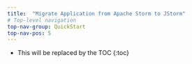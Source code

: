 ```yaml
---
title:  "Migrate Application from Apache Storm to JStorm"
# Top-level navigation
top-nav-group: QuickStart
top-nav-pos: 5
---
```


* This will be replaced by the TOC
{:toc}
